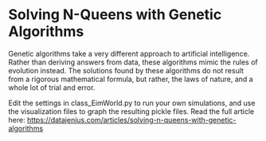 # Solving N-Queens with Genetic Algorithms
Genetic algorithms take a very different approach to artificial intelligence. Rather than deriving answers from data, these algorithms mimic the rules of evolution instead.  The solutions found by these algorithms do not result from a rigorous mathematical formula, but rather, the laws of nature, and a whole lot of trial and error.

Edit the settings in class_EimWorld.py to run your own simulations, and use the visualization files to graph the resulting pickle files. Read the full article here: https://datajenius.com/articles/solving-n-queens-with-genetic-algorithms